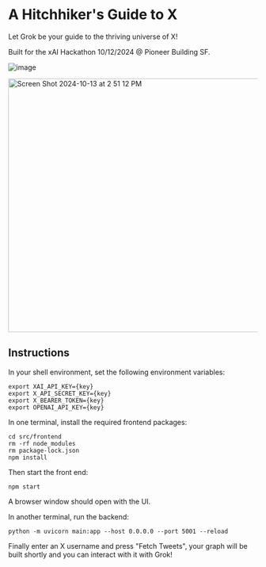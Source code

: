 # A Hitchhiker's Guide to X
Let Grok be your guide to the thriving universe of X! 

Built for the xAI Hackathon 10/12/2024 @ Pioneer Building SF.

![image](https://github.com/user-attachments/assets/25324325-7b5e-408f-8474-2b21a53c9561)

<img width="512" alt="Screen Shot 2024-10-13 at 2 51 12 PM" src="https://github.com/user-attachments/assets/01de3917-a684-4b63-99fb-a849efaf6b10">


## Instructions
In your shell environment, set the following environment variables:
```
export XAI_API_KEY={key}
export X_API_SECRET_KEY={key}
export X_BEARER_TOKEN={key}
export OPENAI_API_KEY={key}
```

In one terminal, install the required frontend packages:
```
cd src/frontend
rm -rf node_modules
rm package-lock.json
npm install
```
Then start the front end:
```
npm start
```
A browser window should open with the UI.

In another terminal, run the backend:
```
python -m uvicorn main:app --host 0.0.0.0 --port 5001 --reload
```

Finally enter an X username and press "Fetch Tweets", your graph will be built shortly and you can interact with it with Grok!
